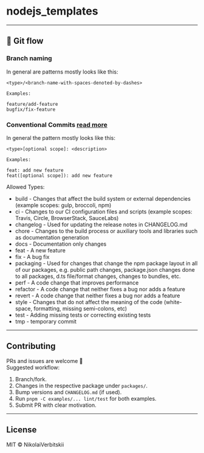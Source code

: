 # nodejs_templates

---

## 🌳 Git flow

### Branch naming

In general are patterns mostly looks like this:

```
<type>/<branch-name-with-spaces-denoted-by-dashes>

Examples:

feature/add-feature
bugfix/fix-feature
```

### Conventional Commits [read more](https://www.conventionalcommits.org/)

In general the pattern mostly looks like this:

```
<type>[optional scope]: <description>

Examples:

feat: add new feature
feat([optional scope]): add new feature
```

Allowed Types:

-   build - Changes that affect the build system or external dependencies (example scopes: gulp, broccoli, npm)
-   ci - Changes to our CI configuration files and scripts (example scopes: Travis, Circle, BrowserStack, SauceLabs)
-   changelog - Used for updating the release notes in CHANGELOG.md
-   chore - Changes to the build process or auxiliary tools and libraries such as documentation generation
-   docs - Documentation only changes
-   feat - A new feature
-   fix - A bug fix
-   packaging - Used for changes that change the npm package layout in all of our packages, e.g. public path changes, package.json changes done to all packages, d.ts file/format changes, changes to bundles, etc.
-   perf - A code change that improves performance
-   refactor - A code change that neither fixes a bug nor adds a feature
-   revert - A code change that neither fixes a bug nor adds a feature
-   style - Changes that do not affect the meaning of the code (white-space, formatting, missing semi-colons, etc)
-   test - Adding missing tests or correcting existing tests
-   tmp - temporary commit

---

## Contributing

PRs and issues are welcome 🙌\
Suggested workflow:

1.  Branch/fork.
2.  Changes in the respective package under `packages/`.
3.  Bump versions and `CHANGELOG.md` (if used).
4.  Run `pnpm -C examples/... lint/test` for both examples.
5.  Submit PR with clear motivation.

---

## License

MIT © NikolaiVerbitskii
